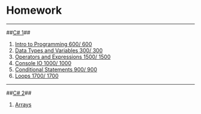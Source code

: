 # Homework
---
##[C# 1](https://github.com/shakuu/Homework/tree/master/1.%20CSharp1)##
  1. [Intro to Programming 600/ 600](https://github.com/shakuu/Homework/tree/master/1.%20CSharp1/1.%20Intro-Programming-Homework)
  2. [Data Types and Variables 300/ 300 ](https://github.com/shakuu/Homework/tree/master/1.%20CSharp1/2.%20Data-Types-and-Variables)
  3. [Operators and Expressions 1500/ 1500](https://github.com/shakuu/Homework/tree/master/1.%20CSharp1/3.%20Homework-Operators-and-Expressions)
  4. [Console IO 1000/ 1000](https://github.com/shakuu/Homework/tree/master/1.%20CSharp1/4.%20ConsoleIO)
  5. [Conditional Statements 900/ 900](https://github.com/shakuu/Homework/tree/master/1.%20CSharp1/5.%20Conditional-Statements) 
  5. [Loops 1700/ 1700](https://github.com/shakuu/Homework/tree/master/1.%20CSharp1/6.%20Loops)
  
  ---
  ##[C# 2](https://github.com/shakuu/Homework/tree/master/3.%20CSharp2)##
  1. [Arrays](https://github.com/shakuu/Homework/tree/master/3.%20CSharp2/1-Arrays)
